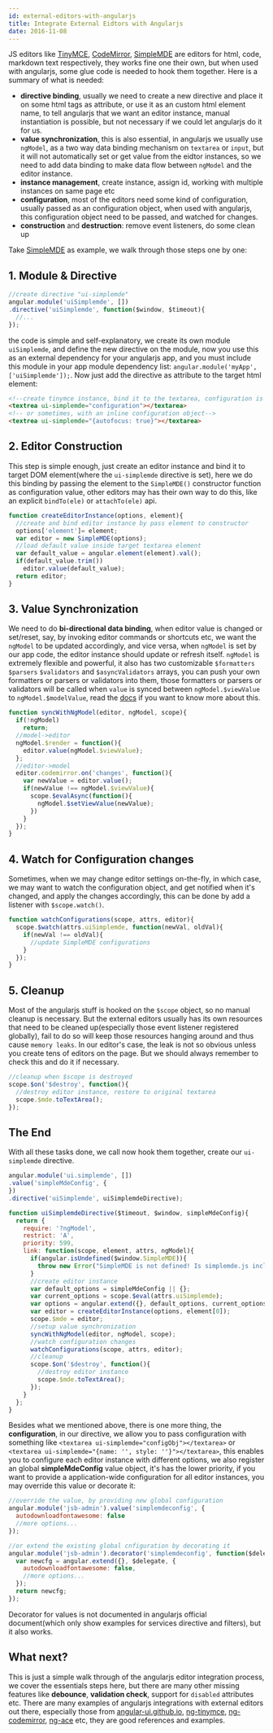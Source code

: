 ```yaml
---
id: external-editors-with-angularjs
title: Integrate External Eidtors with Angularjs
date: 2016-11-08
---
```

JS editors like [TinyMCE][], [CodeMirror][], [SimpleMDE][] are editors for html, code, markdown text respectively, they works fine one their own, but when used with angularjs, some glue code is needed to hook them together. Here is a summary of what is needed:

- **directive binding**, usually we need to create a new directive and place it on some html tags as attribute, or use it as an custom html element name, to tell angularjs that we want an editor instance, manual instantiation is possible, but not necessary if we could let angularjs do it for us.
- **value synchronization**, this is also essential, in angularjs we usually use `ngModel`, as a two way data binding mechanism on `textarea` or `input`, but it will not automatically set or get value from the eidtor instances, so we need to add data binding to make data flow between `ngModel` and the editor instance.
- **instance management**, create instance, assign id, working with multiple instances on same page etc
- **configuration**, most of the editors need some kind of configuration, usually passed as an configuration object, when used with angularjs, this configuration object need to be passed, and watched for changes.
- **construction** and **destruction**: remove event listeners, do some clean up

Take [SimpleMDE][] as example, we walk through those steps one by one:

## 1. Module & Directive
```js
//create directive "ui-simplemde"
angular.module('uiSimplemde', [])
.directive('uiSimplemde', function($window, $timeout){
  //...
});
```
the code is simple and self-explanatory, we create its own module `uiSimplemde`, and define the new directive on the module, now you use this as an external dependency for your angularjs app, and you must include this module in your app module dependency list: `angular.module('myApp', ['uiSimplemde']);`. Now just add the directive as attribute to the target html element:
```html
<!--create tinymce instance, bind it to the textarea, configuration is supposed to be an configuration object defined on current $scope-->
<textrea ui-simplemde="configuration"></textarea>
<!-- or sometimes, with an inline configuration object-->
<textrea ui-simplemde="{autofocus: true}"></textarea>
```

## 2. Editor Construction
This step is simple enough, just create an editor instance and bind it to target DOM element(where the `ui-simplemde` directive is set), here we do this binding by passing the element to the `SimpleMDE()` constructor function as configuration value, other editors may has their own way to do this, like an explicit `bindTo(ele)` or `attachTo(ele)` api.
```js
function createEditorInstance(options, element){
  //create and bind editor instance by pass element to constructor
  options['element']= element;
  var editor = new SimpleMDE(options);
  //load default value inside target textarea element
  var default_value = angular.element(element).val();
  if(default_value.trim())
    editor.value(default_value);
  return editor;
}
```

## 3. Value Synchronization
We need to do **bi-directional data binding**, when editor value is changed or set/reset, say, by invoking editor commands or shortcuts etc, we want the `ngModel` to be updated accordingly, and vice versa, when `ngModel` is set by our app code, the editor instance should update or refresh itself. `ngModel` is extremely flexible and powerful, it also has two customizable `$formatters` `$parsers` `$validators` and `$asyncValidators` arrays, you can push your own formatters or parsers or validators into them, those formatters or parsers or validators will be called when `value` is synced between `ngModel.$viewValue` to `ngModel.$modelValue`, read the [docs](https://docs.angularjs.org/api/ng/type/ngModel.NgModelController) if you want to know more about this.
```js
function syncWithNgModel(editor, ngModel, scope){
  if(!ngModel)
    return;
  //model->editor
  ngModel.$render = function(){
    editor.value(ngModel.$viewValue);
  };
  //editor->model
  editor.codemirror.on('changes', function(){
    var newValue = editor.value();
    if(newValue !== ngModel.$viewValue){
      scope.$evalAsync(function(){
        ngModel.$setViewValue(newValue);
      })
    }
  });
}
```

## 4. Watch for Configuration changes
Sometimes, when we may change editor settings on-the-fly, in which case, we may want to watch the configuration object, and get notified when it's changed, and apply the changes accordingly, this can be done by add a listener with `$scope.watch()`.
```js
function watchConfigurations(scope, attrs, editor){
  scope.$watch(attrs.uiSimplemde, function(newVal, oldVal){
    if(newVal !== oldVal){
      //update SimpleMDE configurations
    }
  });
}
```

## 5. Cleanup
Most of the angularjs stuff is hooked on the `$scope` object, so no manual cleanup is necessary. But the external editors usually has its own resources that need to be cleaned up(especially those event listener registered globally), fail to do so will keep those resources hanging around and thus cause `memory leaks`. In our editor's case, the leak is not so obvious unless you create tens of editors on the page. But we should always remember to check this and do it if necessary.
```js
//cleanup when $scope is destroyed
scope.$on('$destroy', function(){
  //destroy editor instance, restore to original textarea
  scope.$mde.toTextArea();
});
```

## The End
With all these tasks done, we call now hook them together, create our `ui-simplemde` directive. 
```js
angular.module('ui.simplemde', [])
.value('simpleMdeConfig', {
})
.directive('uiSimplemde', uiSimplemdeDirective);

function uiSimplemdeDirective($timeout, $window, simpleMdeConfig){
  return {
    require: '?ngModel',
    restrict: 'A',
    priority: 599,
    link: function(scope, element, attrs, ngModel){
      if(angular.isUndefined($window.SimpleMDE)){
        throw new Error("SimpleMDE is not defined! Is simplemde.js included?");
      }
      //create editor instance
      var default_options = simpleMdeConfig || {};
      var current_options = scope.$eval(attrs.uiSimplemde);
      var options = angular.extend({}, default_options, current_options);
      var editor = createEditorInstance(options, element[0]);
      scope.$mde = editor;
      //setup value synchronization
      syncWithNgModel(editor, ngModel, scope);
      //watch configuration changes
      watchConfigurations(scope, attrs, editor);
      //cleanup
      scope.$on('$destroy', function(){
        //destroy editor instance
        scope.$mde.toTextArea();
      });
    }
  };
}
```
Besides what we mentioned above, there is one more thing, the **configuration**, in our directive, we allow you to pass configuration with something like `<textarea ui-simplemde="configObj"></textarea>` or `<textarea ui-simplemde="{name: '', style: ''}"></textarea>`, this enables you to configure each editor instance with different options, we also register an global **simpleMdeConfig** value object, it's has the lower priority, if you want to provide a application-wide configuration for all editor instances, you may override this value or decorate it:

```js
//override the value, by providing new global configuration
angular.module('jsb-admin').value('simplemdeconfig', {
  autodownloadfontawesome: false
  //more options...
});

//or extend the existing global cnfiguration by decorating it
angular.module('jsb-admin').decorator('simplemdeconfig', function($delegate){
  var newcfg = angular.extend({}, $delegate, {
    autodownloadfontawesome: false,
    //more options...
  });
  return newcfg;
});
```
Decorator for values is not documented in angularjs official document(which only show examples for services directive and filters), but it also works.

## What next?

This is just a simple walk through of the angularjs editor integration process, we cover the essentials steps here, but there are many other missing features like **debounce**, **validation check**, support for `disabled` attributes etc. There are many examples of angularjs integrations with external editors out there, especially those from [angular-ui.github.io](http://angular-ui.github.io/), [ng-tinymce](https://github.com/angular-ui/ui-tinymce), [ng-codemirror](https://github.com/angular-ui/ui-codemirror), [ng-ace](https://github.com/angular-ui/ui-ace) etc, they are good references and examples.

[TinyMCE]: https://www.tinymce.com/
[CodeMirror]: https://codemirror.net/
[SimpleMDE]: https://simplemde.com/
